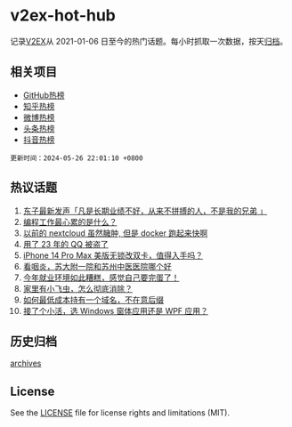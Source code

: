 # v2ex-hot-hub

 记录[V2EX](https://www.v2ex.com/)从 2021-01-06 日至今的热门话题。每小时抓取一次数据，按天[归档](archives)。
 
 ## 相关项目

- [GitHub热榜](https://github.com/it985/github-hot-hub)
- [知乎热榜](https://github.com/it985/zhihu-hot-hub)
- [微博热榜](https://github.com/it985/weibo-hot-hub)
- [头条热榜](https://github.com/it985/toutiao-hot-hub)
- [抖音热榜](https://github.com/it985/douyin-hot-hub)


 `更新时间：2024-05-26 22:01:10 +0800`

## 热议话题

1. [东子最新发声「凡是长期业绩不好，从来不拼搏的人，不是我的兄弟 」](https://www.v2ex.com/t/1044012)
1. [编程工作最心累的是什么？](https://www.v2ex.com/t/1043965)
1. [以前的 nextcloud 虽然臃肿, 但是 docker 跑起来快啊](https://www.v2ex.com/t/1043985)
1. [用了 23 年的 QQ 被盗了](https://www.v2ex.com/t/1044017)
1. [iPhone 14 Pro Max 美版无锁改双卡，值得入手吗？](https://www.v2ex.com/t/1044019)
1. [看咽炎，苏大附一院和苏州中医医院哪个好](https://www.v2ex.com/t/1043987)
1. [今年就业环境如此糟糕，感觉自己要完蛋了！](https://www.v2ex.com/t/1043973)
1. [家里有小飞虫，怎么彻底消除？](https://www.v2ex.com/t/1043997)
1. [如何最低成本持有一个域名，不在意后缀](https://www.v2ex.com/t/1044099)
1. [接了个小活，选 Windows 窗体应用还是 WPF 应用？](https://www.v2ex.com/t/1043993)

## 历史归档

[archives](archives)

## License

See the [LICENSE](LICENSE) file for license rights and limitations (MIT).
